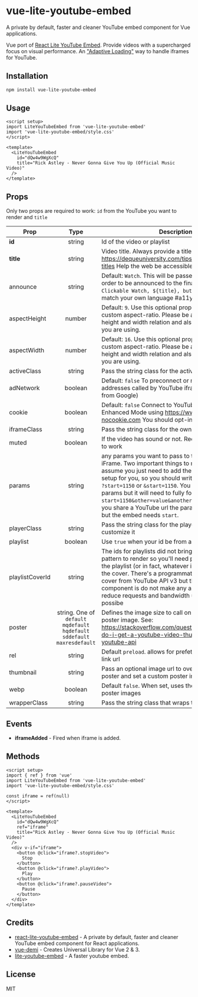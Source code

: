 # vue-lite-youtube-embed

A private by default, faster and cleaner YouTube embed component for Vue applications.

Vue port of [React Lite YouTube Embed](https://github.com/ibrahimcesar/react-lite-youtube-embed). Provide videos with a supercharged focus on visual performance. An ["Adaptive Loading"](https://www.youtube.com/watch?v=puUPpVrIRkc) way to handle iframes for YouTube.

## Installation

```bash
npm install vue-lite-youtube-embed
```

## Usage

```vue
<script setup>
import LiteYouTubeEmbed from 'vue-lite-youtube-embed'
import 'vue-lite-youtube-embed/style.css'
</script>

<template>
  <LiteYouTubeEmbed
    id="dQw4w9WgXcQ"
    title="Rick Astley - Never Gonna Give You Up (Official Music Video)"
  />
</template>
```

## Props

Only two props are required to work: `id` from the YouTube you want to render and `title`

| Prop   |      Type      |  Description |
|----------|:--------:|------------|
| **id** |  string | Id of the video or playlist |
| **title** |    string   | Video title. Always provide a title for iFrames: https://dequeuniversity.com/tips/provide-iframe-titles Help the web be accessible ;) #a11y |
| announce |    string   | Default: `Watch`. This will be passed to the button in order to be announced to the final user as in `Clickable Watch, ${title}, button` , customize to match your own language #a11y #i18n |
| aspectHeight | number | Default: `9`. Use this optional prop if you want a custom aspect-ratio. Please be aware of aspect height and width relation and also any custom CSS you are using. |
| aspectWidth | number | Default: `16`. Use this optional prop if you want a custom aspect-ratio. Please be aware of aspect height and width relation and also any custom CSS you are using. |
| activeClass | string | Pass the string class for the active state |
| adNetwork | boolean | Default: `false`  To preconnect or not to doubleclick addresses called by YouTube iframe (the adnetwork from Google) |
| cookie | boolean |    Default: `false` Connect to YouTube via the Privacy-Enhanced Mode using https://www.youtube-nocookie.com You should opt-in to allow cookies|
| iframeClass | string |    Pass the string class for the own iFrame |
| muted | boolean |    If the video has sound or not. Required autoplay `true` to work |
| params | string |    any params you want to pass to the URL in the iFrame. Two important things to notice: You can assume you just need to add the params, we already setup for you, so you should write `start=1150` and not `?start=1150` or `&start=1150`. You can place more params but it will need to fully form: `start=1150&other=value&another=value`. First, when you share a YouTube url the param of time is just `t`, but the embed needs `start`.|
| playerClass | string | Pass the string class for the player, once you can customize it |
| playlist | boolean |    Use `true` when your id be from a playlist |
| playlistCoverId | string | The ids for playlists did not bring the cover in a pattern to render so you'll need pick up a video from the playlist (or in fact, whatever id) and use to render the cover. There's a programmatic way to get the cover from YouTube API v3 but the aim of this component is do not make any another call and reduce requests and bandwidth usage as much as possibe  |
| poster | string. One of `default` `mqdefault`  `hqdefault` `sddefault` `maxresdefault` |   Defines the image size to call on first render as poster image. See: https://stackoverflow.com/questions/2068344/how-do-i-get-a-youtube-video-thumbnail-from-the-youtube-api |
| rel | string | Default `preload`. allows for prefetch or preload of the link url |
| thumbnail | string | Pass an optional image url to override the default poster and set a custom poster image |
| webp | boolean | Default `false`. When set, uses the WebP format for poster images |
| wrapperClass | string |   Pass the string class that wraps the iFrame |

## Events

- **iframeAdded** - Fired when iframe is added.

## Methods

```vue
<script setup>
import { ref } from 'vue'
import LiteYouTubeEmbed from 'vue-lite-youtube-embed'
import 'vue-lite-youtube-embed/style.css'

const iframe = ref(null)
</script>

<template>
  <LiteYouTubeEmbed
    id="dQw4w9WgXcQ"
    ref="iframe"
    title="Rick Astley - Never Gonna Give You Up (Official Music Video)"
  />
  <div v-if="iframe">
    <button @click="iframe?.stopVideo">
      Stop
    </button>
    <button @click="iframe?.playVideo">
      Play
    </button>
    <button @click="iframe?.pauseVideo">
      Pause
    </button>
  </div>
</template>
```

## Credits

- [react-lite-youtube-embed](https://github.com/ibrahimcesar/react-lite-youtube-embed) - A private by default, faster and cleaner YouTube embed component for React applications.
- [vue-demi](https://github.com/vueuse/vue-demi/) - Creates Universal Library for Vue 2 & 3.
- [lite-youtube-embed](https://github.com/paulirish/lite-youtube-embed) - A faster youtube embed.

## License

MIT
